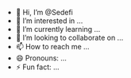- 👋 Hi, I’m @Sedefi
- 👀 I’m interested in ...
- 🌱 I’m currently learning ...
- 💞️ I’m looking to collaborate on ...
- 📫 How to reach me ...
- 😄 Pronouns: ...
- ⚡ Fun fact: ...

<!---
Sedefi/Sedefi is a ✨ special ✨ repository because its `README.md` (this file) appears on your GitHub profile.
You can click the Preview link to take a look at your changes.
--->
